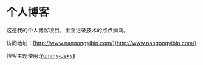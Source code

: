 # 个人博客

这是我的个人博客项目，里面记录技术的点点滴滴。


访问地址：[http://www.nangongyibin.com/](http://www.nangongyibin.com/)


博客主题使用:[Yummy-Jekyll](https://github.com/DONGChuan/Yummy-Jekyll)
